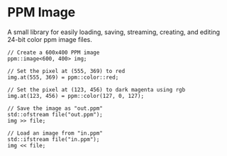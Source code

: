 # PPM Image
A small library for easily loading, saving, streaming, creating, and editing 24-bit color ppm image files.

```
// Create a 600x400 PPM image
ppm::image<600, 400> img;

// Set the pixel at (555, 369) to red
img.at(555, 369) = ppm::color::red;

// Set the pixel at (123, 456) to dark magenta using rgb
img.at(123, 456) = ppm::color(127, 0, 127);

// Save the image as "out.ppm"
std::ofstream file("out.ppm");
img >> file;

// Load an image from "in.ppm"
std::ifstream file("in.ppm");
img << file;
```
